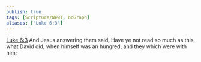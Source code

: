 ```yaml
---
publish: true
tags: [Scripture/NewT, noGraph]
aliases: ["Luke 6:3"]
---
```

[Luke 6:3](https://churchofjesuschrist.org/study/scriptures/nt/luke/6?lang=eng&id=p3#p3) And Jesus answering them said, Have ye not read so much as this, what David did, when himself was an hungred, and they which were with him;
